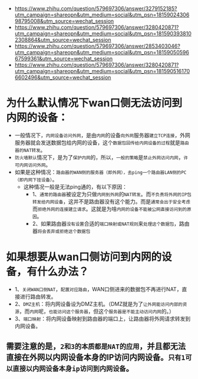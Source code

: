 - https://www.zhihu.com/question/579697306/answer/3279152185?utm_campaign=shareopn&utm_medium=social&utm_psn=1815902430698795008&utm_source=wechat_session
- https://www.zhihu.com/question/579697306/answer/3280420871?utm_campaign=shareopn&utm_medium=social&utm_psn=1815903938102308864&utm_source=wechat_session
- https://www.zhihu.com/question/579697306/answer/2853403046?utm_campaign=shareopn&utm_medium=social&utm_psn=1815905059667599361&utm_source=wechat_session
- https://www.zhihu.com/question/579697306/answer/3280420871?utm_campaign=shareopn&utm_medium=social&utm_psn=1815905161706602496&utm_source=wechat_session

# 为什么默认情况下wan口侧无法访问到内网的设备：
- 一般情况下，`内网设备访问外网`，是由`内网`的设备`向外网`服务器`建立TCP连接`，外网服务器就会发送数据包给内网的设备，这个`数据包回传给内网设备的过程`就是`路由器的NAT转发`。
- `防火墙默认`情况下，是为了`保护内网`的，所以，`一般的策略`是`禁止外网访问内网`，`许可内网访问外网`。
- 如果是这种情况：`路由器的WAN侧的服务器（即外网），去ping一个路由器LAN侧的PC（即内网下挂设备）`。
    - 这种情况一般是无法ping通的，有以下原因：
        - 1、`通常的路由器`被设定为只做`内网到外网`的`NAT转发`。而`不负责将外网的IP包转发给内网设备`，这并不是路由器没有这个能力。而是`通常会出于安全考虑`而`拒绝外网的连接建立请求`。这就是为啥`内网的设备不能被公网直接访问到的原因`。
        - 2、如果路由器`没有设置`合适的`端口映射或NAT规则`来`处理这个数据包`，路由器`将会丢弃或拒绝这个数据包`

# 如果想要从wan口侧访问到内网的设备，有什么办法？
- 1、`关闭WAN口侧NAT`，`配置对应路由`，WAN口侧进来的数据包不再进行NAT，直接进行路由转发。
- 2、`DMZ主机`：将内网设备设为DMZ主机。（DMZ就是为了`让外网能访问内部的资源`，而`内网`呢，`也能访问这个服务器`，但这个`服务器是不能主动访问内网`的。）
- 3、`端口映射`：将内网设备映射到路由器的端口上，让路由器将外网请求转发到内网设备。

## 需要注意的是，`2和3的本质都是NAT的应用`，并且都无法直接在外网以内网设备本身的IP访问内网设备。`只有1可以直接以内网设备本身ip访问到内网设备`。